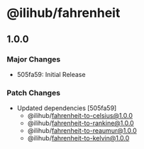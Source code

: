 # @ilihub/fahrenheit

## 1.0.0

### Major Changes

- 505fa59: Initial Release

### Patch Changes

- Updated dependencies [505fa59]
  - @ilihub/fahrenheit-to-celsius@1.0.0
  - @ilihub/fahrenheit-to-rankine@1.0.0
  - @ilihub/fahrenheit-to-reaumur@1.0.0
  - @ilihub/fahrenheit-to-kelvin@1.0.0
